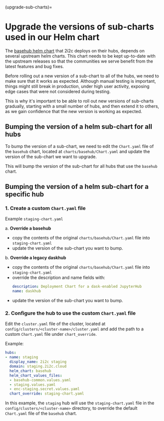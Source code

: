 (upgrade-sub-charts)=
# Upgrade the versions of sub-charts used in our Helm chart

The [basehub helm chart](hub-helm-charts) that 2i2c deploys on their hubs, depends on several upstream helm charts.
This chart needs to be kept up-to-date with the upstream releases so that the communities we serve benefit from the latest features and bug fixes.

Before rolling out a new version of a sub-chart to all of the hubs, we need to make sure that it works as expected. Although manual testing is important, things might still break in production, under high user activity, exposing edge cases that were not considered during testing.

This is why it's important to be able to roll out new versions of sub-charts gradually, starting with a small number of hubs, and then extend it to others, as we gain confidence that the new version is working as expected.

## Bumping the version of a helm sub-chart for all hubs

To bump the version of a sub-chart, we need to edit the `Chart.yaml` file of the `basehub` chart, located at `charts/basehub/Chart.yaml` and update the version of the sub-chart we want to upgrade.

This will bump the version of the sub-chart for all hubs that use the `basehub` chart.

## Bumping the version of a helm sub-chart for a specific hub

### 1. Create a custom `Chart.yaml` file
Example `staging-chart.yaml`

a. **Override a basehub**
  - copy the contents of the original `charts/basehub/Chart.yaml` file into `staging-chart.yaml`
  - update the version of the sub-chart you want to bump.

b. **Override a legacy daskhub**
  - copy the contents of the original `charts/basehub/Chart.yaml` file into `staging-chart.yaml`
  - override the description and name fields with:
    ```yaml
    description: Deployment Chart for a dask-enabled JupyterHub
    name: daskhub
    ```
  - update the version of the sub-chart you want to bump.

### 2. Configure the hub to use the custom `Chart.yaml` file

Edit the `cluster.yaml` file of the cluster, located at `config/clusters/<cluster-name>/cluster.yaml` and add the path to a custom `Chart.yaml` file under `chart_override`.

Example:
```yaml
hubs:
- name: staging
  display_name: 2i2c staging
  domain: staging.2i2c.cloud
  helm_chart: basehub
  helm_chart_values_files:
  - basehub-common.values.yaml
  - staging.values.yaml
  - enc-staging.secret.values.yaml
  chart_override: staging-chart.yaml
```

In this example, the `staging` hub will use the `staging-chart.yaml` file in the `config/clusters/<cluster-name>` directory, to override the default `Chart.yaml` file of the `basehub` chart.
